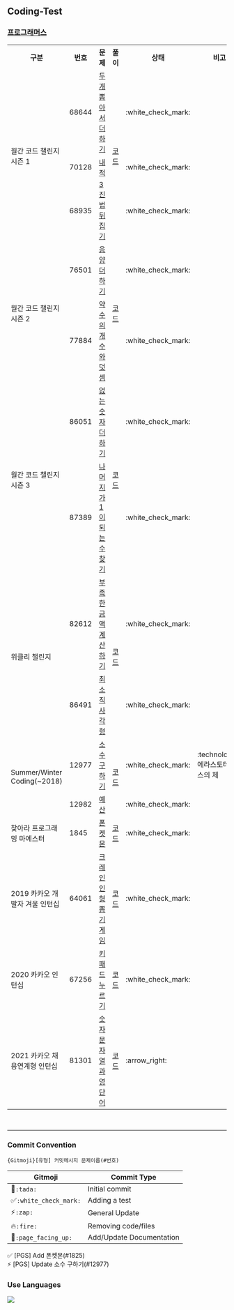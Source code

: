 ## Coding-Test

### [프로그래머스](https://programmers.co.kr/)

  <table>
      <tr>
          <th style="text-align: center">구분</th>
          <th style="text-align: center">번호</th>
          <th style="text-align: center">문제</th>
          <th style="text-align: center">풀이</th>
          <th style="text-align: center">상태</th>
          <th style="text-align: center">비고</th>
      </tr>
      <!--Solution_MonthlyChallenge1-->
      <tr>
          <td rowspan="3">월간 코드 챌린지 시즌 1</td>
          <td>68644</td>
          <td><a href="https://programmers.co.kr/learn/courses/30/lessons/68644">두 개 뽑아서 더하기</a></td>
          <td rowspan="3" style="text-align: center"><a href="https://github.com/icolaaa/coding-test/blob/master/src/main/java/level1/Solution_MonthlyChallenge1.java">코드</a></td>
          <td>:white_check_mark:</td>
          <td></td>
      </tr>
      <tr>
          <td>70128</td>
          <td><a href="https://programmers.co.kr/learn/courses/30/lessons/70128">내적</a></td>
          <td>:white_check_mark:</td>
          <td></td>
      </tr>
      <tr>
          <td>68935</td>
          <td><a href="https://programmers.co.kr/learn/courses/30/lessons/68935">3진법 뒤집기</a></td>
          <td>:white_check_mark:</td>
          <td></td>
      </tr>
      <!--Solution_MonthlyChallenge2-->
      <tr>
          <td rowspan="2">월간 코드 챌린지 시즌 2</td>
          <td>76501</td>
          <td><a href="https://programmers.co.kr/learn/courses/30/lessons/76501">음양 더하기</a></td>
          <td rowspan="2" style="text-align: center"><a href="https://github.com/icolaaa/coding-test/blob/master/src/main/java/level1/Solution_MonthlyChallenge2.java">코드</a></td>
          <td>:white_check_mark:</td>
          <td></td>
      </tr>
      <tr>
          <td>77884</td>
          <td><a href="https://programmers.co.kr/learn/courses/30/lessons/77884">약수의 개수와 덧셈</a></td>
          <td>:white_check_mark:</td>
          <td></td>
      </tr>
      <!--Solution_MonthlyChallenge3-->
      <tr>
          <td rowspan="2">월간 코드 챌린지 시즌 3</td>
          <td>86051</td>
          <td><a href="https://programmers.co.kr/learn/courses/30/lessons/86051">없는 숫자 더하기</a></td>
          <td rowspan="2" style="text-align: center"><a href="https://github.com/icolaaa/coding-test/blob/master/src/main/java/level1/Solution_MonthlyChallenge3.java">코드</a></td>
          <td>:white_check_mark:</td>
          <td></td>
      </tr>
      <tr>
          <td>87389</td>
          <td><a href="https://programmers.co.kr/learn/courses/30/lessons/87389">나머지가 1이 되는 수 찾기</a></td>
          <td>:white_check_mark:</td>
          <td></td>
      </tr>
      <!--Solution_WeeklyChallenge-->
      <tr>
          <td rowspan="2">위클리 챌린지</td>
          <td>82612</td>
          <td><a href="https://programmers.co.kr/learn/courses/30/lessons/82612">부족한 금액 계산하기</a></td>
          <td rowspan="2" style="text-align: center"><a href="https://github.com/icolaaa/coding-test/blob/master/src/main/java/level1/Solution_WeeklyChallenge.java">코드</a></td>
          <td>:white_check_mark:</td>
          <td></td>
      </tr>
      <tr>
          <td>86491</td>
          <td><a href="https://programmers.co.kr/learn/courses/30/lessons/86491">최소직사각형</a></td>
          <td>:white_check_mark:</td>
          <td></td>
      </tr>
      <!--Solution_SummerWinter2018-->
      <tr>
          <td rowspan="2">Summer/Winter Coding(~2018)</td>
          <td>12977</td>
          <td><a href="https://programmers.co.kr/learn/courses/30/lessons/12977">소수 구하기</a></td>
          <td rowspan="2" style="text-align: center"><a href="https://github.com/icolaaa/coding-test/blob/master/src/main/java/level1/Solution_SummerWinter2018.java">코드</a></td>
          <td>:white_check_mark:</td>
          <td>:technologist: 에라스토테네스의 체</td>
      </tr>
      <tr>
          <td>12982</td>
          <td><a href="https://programmers.co.kr/learn/courses/30/lessons/12982">예산</a></td>
          <td>:white_check_mark:</td>
          <td></td>
      </tr>
      <!--Solution_Maester-->
      <tr>
          <td>찾아라 프로그래밍 마에스터</td>
          <td>1845</td>
          <td><a href="https://programmers.co.kr/learn/courses/30/lessons/1845">폰켓몬</a></td>
          <td style="text-align: center"><a href="https://github.com/icolaaa/coding-test/blob/master/src/main/java/level1/Solution_Maester.java">코드</a></td>
          <td>:white_check_mark:</td>
          <td></td>
      </tr>
      <!--Solution_KakaoInternship2019-->
      <tr>
          <td>2019 카카오 개발자 겨울 인턴십</td>
          <td>64061</td>
          <td><a href="https://programmers.co.kr/learn/courses/30/lessons/64061">크레인 인형뽑기 게임</a></td>
          <td style="text-align: center"><a href="https://github.com/icolaaa/coding-test/blob/master/src/main/java/level1/Solution_KakaoInternship2019.java">코드</a></td>
          <td>:white_check_mark:</td>
          <td></td>
      </tr>
      <!--Solution_KakaoInternship2020-->
      <tr>
          <td>2020 카카오 인턴십</td>
          <td>67256</td>
          <td><a href="https://programmers.co.kr/learn/courses/30/lessons/67256">키패드 누르기</a></td>
          <td style="text-align: center"><a href="https://github.com/icolaaa/coding-test/blob/master/src/main/java/level1/Solution_KakaoInternship2020.java">코드</a></td>
          <td>:white_check_mark:</td>
          <td></td>
      </tr>
      <!--Solution_KakaoInternship2021-->
      <tr>
          <td>2021 카카오 채용연계형 인턴십</td>
          <td>81301</td>
          <td><a href="https://programmers.co.kr/learn/courses/30/lessons/81301">숫자 문자열과 영단어</a></td>
          <td style="text-align: center"><a href="#">코드</a></td>
          <td>:arrow_right:</td>
          <td></td>
      </tr>
  </table>


<br>

---
### Commit Convention
```
{Gitmoji}[유형] 커밋메시지 문제이름(#번호)
```
| Gitmoji | Commit Type |
| ------- | ----------- |
| :tada:`:tada:` | Initial commit |
| :white_check_mark:`:white_check_mark:` | Adding a test |
| :zap:`:zap:` | General Update |
| :fire:`:fire:` | Removing code/files |
| :page_facing_up:`:page_facing_up:` | Add/Update Documentation |

:white_check_mark: [PGS] Add 폰켓몬(#1825) <br>
:zap: [PGS] Update 소수 구하기(#12977)

### Use Languages
<img src="https://img.shields.io/badge/Java-007396?style=flat-square&logo=Java&logoColor=white"/></a>
